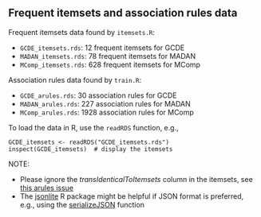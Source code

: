 ## Frequent itemsets and association rules data

Frequent itemsets data found by `itemsets.R`:

- `GCDE_itemsets.rds`: 12 frequent itemsets for GCDE
- `MADAN_itemsets.rds`: 78 frequent itemsets for MADAN
- `MComp_itemsets.rds`: 628 frequent itemsets for MComp

Association rules data found by `train.R`:

- `GCDE_arules.rds`: 30 association rules for GCDE
- `MADAN_arules.rds`: 227 association rules for MADAN
- `MComp_arules.rds`: 1928 association rules for MComp

To load the data in R, use the `readRDS` function, e.g.,

```console
GCDE_itemsets <- readRDS("GCDE_itemsets.rds")
inspect(GCDE_itemsets)  # display the itemsets
```

NOTE:

- Please ignore the *transIdenticalToItemsets* column in the itemsets, see [this arules issue](https://github.com/mhahsler/arules/issues/67)
- The [jsonlite](https://github.com/jeroen/jsonlite) R package might be helpful if JSON format is preferred, e.g., using the [serializeJSON](https://www.rdocumentation.org/packages/jsonlite/versions/1.7.3/topics/serializeJSON) function
